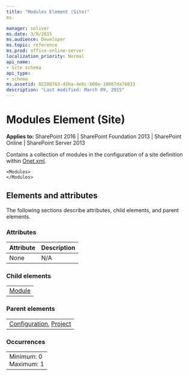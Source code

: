 ```yaml
---
title: "Modules Element (Site)"
ms.

manager: soliver
ms.date: 3/9/2015
ms.audience: Developer
ms.topic: reference
ms.prod: office-online-server
localization_priority: Normal
api_name:
- Site schema
api_type:
- schema
ms.assetid: 82288763-45ba-4e6c-b00e-10067da76033
description: "Last modified: March 09, 2015"
---
```


# Modules Element (Site)

 
  
 **Applies to:** SharePoint 2016 | SharePoint Foundation 2013 | SharePoint Online | SharePoint Server 2013
  
Contains a collection of modules in the configuration of a site definition within [Onet.xml](http://msdn.microsoft.com/library/b99d6657-d9ae-4135-a43c-c58cdfcdc6c1%28Office.15%29.aspx). 
  
```
<Modules>
</Modules>
```

## Elements and attributes

The following sections describe attributes, child elements, and parent elements.

### Attributes

|**Attribute**|**Description**|
|:-----|:-----|
|None  <br/> |N/A  <br/> |
   
### Child elements

||
|:-----|
|[Module](module-element-site.md)|
   
### Parent elements

||
|:-----|
|[Configuration](configuration-element-site.md), [Project](project-element-site.md)|
   
### Occurrences

||
|:-----|
|Minimum: 0  <br/> Maximum: 1  <br/> |
   

